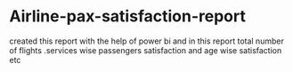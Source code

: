 # Airline-pax-satisfaction-report
created this report with the help of power bi and in this report total number of flights .services wise passengers satisfaction and age wise satisfaction etc
